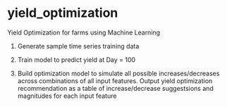 # yield_optimization
Yield Optimization for farms using Machine Learning

1. Generate sample time series training data

2. Train model to predict yield at Day = 100

3. Build optimization model to simulate all possible increases/decreases across combinations of all input features. Output yield optimization recommendation as a table of increase/decrease suggestsions and magnitudes for each input feature
